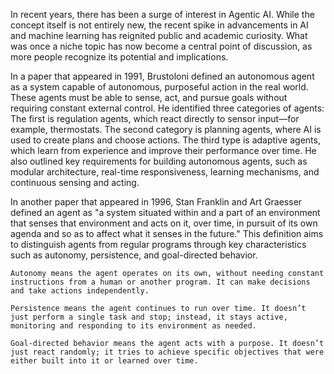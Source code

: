 In recent years, there has been a surge of interest in Agentic AI. While the concept itself is not entirely new, the recent spike in advancements in AI and machine learning has reignited public and academic curiosity. What was once a niche topic has now become a central point of discussion, as more people recognize its potential and implications.

In a paper that appeared in 1991, Brustoloni defined an autonomous agent as a system capable of autonomous, purposeful action in the real world. These agents must be able to sense, act, and pursue goals without requiring constant external control.
He identified three categories of agents:
The first is regulation agents, which react directly to sensor input—for example, thermostats.
The second category is planning agents, where AI is used to create plans and choose actions.
The third type is adaptive agents, which learn from experience and improve their performance over time.
He also outlined key requirements for building autonomous agents, such as modular architecture, real-time responsiveness, learning mechanisms, and continuous sensing and acting.

In another paper that appeared in 1996, Stan Franklin and Art Graesser defined an agent as "a system situated within and a part of an environment that senses that environment and acts on it, over time, in pursuit of its own agenda and so as to affect what it senses in the future."
This definition aims to distinguish agents from regular programs through key characteristics such as autonomy, persistence, and goal-directed behavior.

    Autonomy means the agent operates on its own, without needing constant instructions from a human or another program. It can make decisions and take actions independently.

    Persistence means the agent continues to run over time. It doesn’t just perform a single task and stop; instead, it stays active, monitoring and responding to its environment as needed.

    Goal-directed behavior means the agent acts with a purpose. It doesn’t just react randomly; it tries to achieve specific objectives that were either built into it or learned over time.
